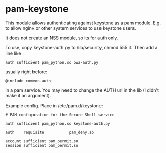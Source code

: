pam-keystone
============

This module allows authenticating against keystone as a
pam module. E.g. to allow nginx or other system
services to use keystone users.

It does not create an NSS module, so its for auth only.

To use, copy keystone-auth.py to /lib/security, chmod 555 it.
Then add a line like 

    auth sufficient pam_python.so owa-auth.py

usually right before:

    @include common-auth 

in a pam service. You may need to change the AUTH url
in the lib (I didn't make it an argument).


Example config. Place in /etc/pam.d/keystone:

    # PAM configuration for the Secure Shell service

    auth sufficient pam_python.so keystone-auth.py

    auth	requisite			pam_deny.so

    account sufficient pam_permit.so
    session sufficient pam_permit.so

